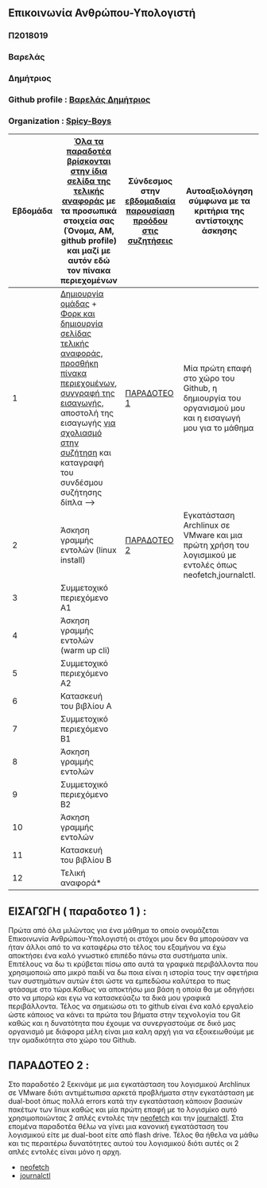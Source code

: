 
## Επικοινωνία Ανθρώπου-Υπολογιστή
### Π2018019
### Βαρελάς
### Δημήτριος
### Github profile : [Βαρελάς Δημήτριος](https://github.com/dimitrisvarelas)
### Organization : [Spicy-Boys](https://github.com/SPICY-BOYS)

| Εβδομάδα | [Όλα τα παραδοτέα βρίσκονται στην ίδια σελίδα της τελικής αναφοράς](https://courses-ionio.github.io/help/deliverables/) με τα προσωπικά στοιχεία σας (Όνομα, ΑΜ, github profile) και μαζί με αυτόν εδώ τον πίνακα περιεχομένων | Σύνδεσμος στην [εβδομαδιαία παρουσίαση προόδου στις συζητήσεις](https://github.com/courses-ionio/help/discussions/categories/show-and-tell) | Αυτοαξιολόγηση σύμφωνα με τα κριτήρια της αντίστοιχης άσκησης |
| --- | --- | --- | --- |
| 1 |  [Δημιουργία ομάδας](https://github.com/courses-ionio/hci/discussions/1794) + [Φορκ και δημιουργία σελίδας τελικής αναφοράς](https://courses-ionio.github.io/help/guide/), [προσθήκη πίνακα περιεχομένων](https://raw.githubusercontent.com/courses-ionio/hci/master/README.md), [συγγραφή της εισαγωγής](https://courses-ionio.github.io/help/intro/), αποστολή της εισαγωγής [για σχολιασμό στην συζήτηση](https://github.com/courses-ionio/help/discussions/categories/show-and-tell) και καταγραφή του συνδέσμου συζήτησης δίπλα --> |[ΠΑΡΑΔΟΤΕΟ 1](https://github.com/courses-ionio/help/discussions/1041) |Μία πρώτη επαφή στο χώρο του Github, η δημιουργία του οργανισμού μου και η εισαγωγή μου για το μάθημα |
| 2 | Άσκηση γραμμής εντολών (linux install) | [ΠΑΡΑΔΟΤΕΟ 2](https://github.com/courses-ionio/help/discussions/1254) |Εγκατάσταση Archlinux σε VMware και μια πρώτη χρήση του λογισμικού με εντολές όπως neofetch,journalctl. |
| 3 | Συμμετοχικό περιεχόμενο A1 | | |
| 4 | Άσκηση γραμμής εντολών (warm up cli) | | |
| 5 | Συμμετοχικό περιεχόμενο A2 | | |
| 6 | Κατασκευή του βιβλίου Α | | |
| 7 | Συμμετοχικό περιεχόμενο B1 | | |
| 8 | Άσκηση γραμμής εντολών | | |
| 9 | Συμμετοχικό περιεχόμενο B2 | | |
| 10 | Άσκηση γραμμής εντολών | | |
| 11 | Κατασκευή του βιβλίου Β | | |
| 12 | Τελική αναφορά* | | |

## ΕΙΣΑΓΩΓΗ ( παραδοτεο 1 ) : 

Πρώτα από όλα μιλώντας για ένα μάθημα το οποίο ονομάζεται Επικοινωνία Ανθρώπου-Υπολογιστή οι στόχοι μου δεν θα μπορούσαν να ήταν άλλοι από το να καταφέρω στο τέλος του εξαμήνου να έχω αποκτήσει ένα καλό γνωστικό επιπέδο πάνω στα συστήματα unix. Επιτέλους να δω τι κρύβεται πίσω απο αυτά τα γραφικά περιβάλλοντα που χρησιμοποιώ απο μικρό παιδί να δω ποια είναι η ιστορία τους την αφετήρια των συστημάτων αυτών έτσι ώστε να εμπεδώσω καλύτερα το πως φτάσαμε στο τώρα.Καθως να αποκτήσω μια βάση η οποία θα με οδηγήσει στο να μπορώ και εγω να κατασκεύαζω τα δικά μου γραφικά περιβάλλοντα. Τέλος να σημειώσω οτι το github είναι ένα καλό εργαλείο ώστε κάποιος να κάνει τα πρώτα του βήματα στην τεχνολογία του Git καθώς και η δυνατότητα που έχουμε να συνεργαστούμε σε δικό μας οργανισμό με διάφορα μέλη είναι μια καλη αρχή για να εξοικειωθούμε με την ομαδικότητα στο χώρο του Github.

## ΠΑΡΑΔΟΤΕΟ 2 : 

Στο παραδοτέο 2 ξεκινάμε με μια εγκατάσταση του λογισμικού Archlinux σε VMware διότι αντιμέτωπισα αρκετά προβλήματα στην εγκατάσταση με dual-boot όπως πολλά errors κατά την εγκατάσταση κάποιον βασικών πακέτων των linux καθώς και μία πρώτη επαφή με το λογισμίκο αυτό χρησιμοποιώντας 2 απλές εντολές την [neofetch](https://asciinema.org/a/1YmbSuUwsj5InLi6p4siXiJhU) και την [journalctl](https://asciinema.org/a/mIRYLa9YajsMXkPzoGI4mAHI7). Στα επομένα παραδοτέα θέλω να γίνει μια κανονική εγκατάσταση του λογισμικού είτε με dual-boot είτε από flash drive. Τέλος θα ήθελα να μάθω και τις περαιτέρω δυνατότητες αυτού του λογισμικού διότι αυτές οι 2 απλές εντολές είναι μόνο η αρχη.

* [neofetch](https://asciinema.org/a/1YmbSuUwsj5InLi6p4siXiJhU)
* [journalctl](https://asciinema.org/a/mIRYLa9YajsMXkPzoGI4mAHI7)











